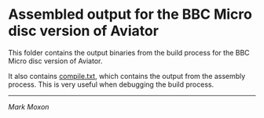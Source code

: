 # Assembled output for the BBC Micro disc version of Aviator

This folder contains the output binaries from the build process for the BBC Micro disc version of Aviator.

It also contains [compile.txt](compile.txt), which contains the output from the assembly process. This is very useful when debugging the build process.

---

_Mark Moxon_
